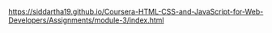 https://siddartha19.github.io/Coursera-HTML-CSS-and-JavaScript-for-Web-Developers/Assignments/module-3/index.html
